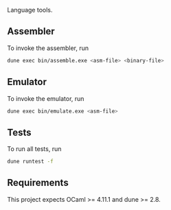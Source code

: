 Language tools.

## Assembler
To invoke the assembler, run
```bash
dune exec bin/assemble.exe <asm-file> <binary-file>
```

## Emulator
To invoke the emulator, run
```bash
dune exec bin/emulate.exe <asm-file>
```

## Tests
To run all tests, run 
```bash
dune runtest -f
```

## Requirements

This project expects OCaml >= 4.11.1 and dune >= 2.8.
